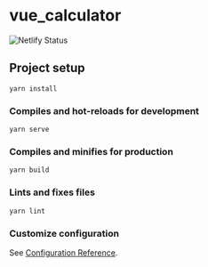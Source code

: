 # vue_calculator
![Netlify Status](https://api.netlify.com/api/v1/badges/3417fce8-551f-4eda-accf-6f3582d9aa3d/deploy-status)
## Project setup
```
yarn install
```

### Compiles and hot-reloads for development
```
yarn serve
```

### Compiles and minifies for production
```
yarn build
```

### Lints and fixes files
```
yarn lint
```

### Customize configuration
See [Configuration Reference](https://cli.vuejs.org/config/).
